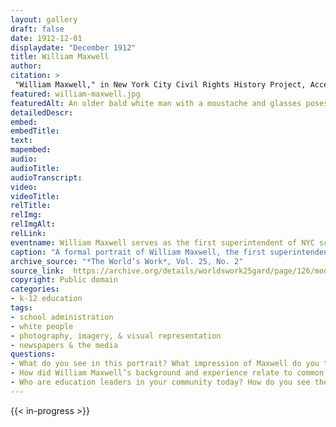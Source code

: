 ```yaml
--- 
layout: gallery
draft: false
date: 1912-12-01
displaydate: "December 1912"
title: William Maxwell
author: 
citation: >
 "William Maxwell," in New York City Civil Rights History Project, Accessed: [Month Day, Year], https://nyccivilrightshistory.org/gallery/william-maxwell.
featured: william-maxwell.jpg
featuredAlt: An older bald white man with a moustache and glasses poses in his office.
detailedDescr: 
embed: 
embedTitle: 
text: 
mapembed: 
audio: 
audioTitle: 
audioTranscript: 
video: 
videoTitle: 
relTitle: 
relImg: 
relImgAlt: 
relLink: 
eventname: William Maxwell serves as the first superintendent of NYC schools.
caption: "A formal portrait of William Maxwell, the first superintendent of the consolidated New York City School system. Original caption: Mr. William H. Maxwell who recently completed his twenty-fifth year of service as superintendent of schools of the City of New York."
archive_source: "*The World’s Work*, Vol. 25, No. 2"
source_link:  https://archive.org/details/worldswork25gard/page/126/mode/2up
copyright: Public domain
categories: 
- k-12 education
tags: 
- school administration
- white people
- photography, imagery, & visual representation
- newspapers & the media
questions: 
- What do you see in this portrait? What impression of Maxwell do you think this photograph wants to communicate? How does this portrait compare to others that you have seen, on this site or elsewhere? 
- How did William Maxwell’s background and experience relate to common expectations for a civic or government leader in the 1880s, 1890s, and 1900s? Who was excluded by these expectations? 
- Who are education leaders in your community today? How do you see them depicted in images like photographs or video?
--- 
```

 
{{< in-progress >}}
